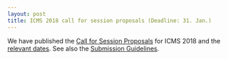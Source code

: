```yaml
---
layout: post
title: ICMS 2018 call for session proposals (Deadline: 31. Jan.)
---
```

We have published the [Call for Session Proposals](http://icms-conference.org/2018/call-for-session-proposals/) for ICMS 2018 and the [relevant dates](http://icms-conference.org/2018/dates/). See also the [Submission Guidelines](http://icms-conference.org/2018/submission-guidelines/).
